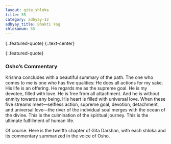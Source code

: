 ```yaml
---
layout: gita_shloka
title: 55
category: adhyay-12
adhyay_title: Bhakti Yog
shlokanum: 55
---
```


> 
{:.featured-quote} 
{:.text-center}

> 
{:.featured-quote}

### Osho’s Commentary
Krishna concludes with a beautiful summary of the path. The one who comes to me is one who has five qualities:
He does all actions for my sake. His life is an offering.
He regards me as the supreme goal.
He is my devotee, filled with love.
He is free from all attachment.
And he is without enmity towards any being. His heart is filled with universal love.
When these five streams meet—selfless action, supreme goal, devotion, detachment, and universal love—the river of the individual soul merges with the ocean of the divine. This is the culmination of the spiritual journey. This is the ultimate fulfillment of human life.
















Of course. Here is the twelfth chapter of Gita Darshan, with each shloka and its commentary summarized in the voice of Osho.
